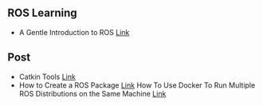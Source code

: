 ## ROS Learning

* A Gentle Introduction to ROS [Link](https://jokane.net/agitr/agitr-letter.pdf)


## Post

* Catkin Tools [Link](https://wiki.hanzheteng.com/linux/cmake/catkin-tools)
* How to Create a ROS Package [Link](https://automaticaddison.com/how-to-create-a-ros-package/)
How To Use Docker To Run Multiple ROS Distributions on the Same Machine [Link](https://betterprogramming.pub/how-to-use-docker-to-run-multiple-ros-distributions-on-the-same-machine-d851b42aed5)
